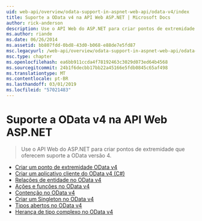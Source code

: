 ```yaml
---
uid: web-api/overview/odata-support-in-aspnet-web-api/odata-v4/index
title: Suporte a OData v4 na API Web ASP.NET | Microsoft Docs
author: rick-anderson
description: Use o API Web do ASP.NET para criar pontos de extremidade que oferecem suporte a OData versão 4.
ms.author: riande
ms.date: 06/26/2014
ms.assetid: bb807fdd-0bd8-43d0-b068-e88de7e5fd87
msc.legacyurl: /web-api/overview/odata-support-in-aspnet-web-api/odata-v4
msc.type: chapter
ms.openlocfilehash: ea6bb911ccda4f78192463c3029d073ed64b4568
ms.sourcegitcommit: 24b1f6decbb17bb22a45166e5fdb0845c65af498
ms.translationtype: MT
ms.contentlocale: pt-BR
ms.lasthandoff: 03/01/2019
ms.locfileid: "57021483"
---
```

<a name="supporting-odata-v4-in-aspnet-web-api"></a>Suporte a OData v4 na API Web ASP.NET
====================
> Use o API Web do ASP.NET para criar pontos de extremidade que oferecem suporte a OData versão 4.


- [Criar um ponto de extremidade OData v4](create-an-odata-v4-endpoint.md)
- [Criar um aplicativo cliente do OData v4 (C#)](create-an-odata-v4-client-app.md)
- [Relações de entidade no OData v4](entity-relations-in-odata-v4.md)
- [Ações e funções no OData v4](odata-actions-and-functions.md)
- [Contenção no OData v4](odata-containment-in-web-api-22.md)
- [Criar um Singleton no OData v4](using-a-singleton-in-an-odata-endpoint-in-web-api-22.md)
- [Tipos abertos no OData v4](use-open-types-in-odata-v4.md)
- [Herança de tipo complexo no OData v4](complex-type-inheritance-in-odata-v4.md)
